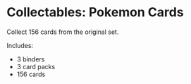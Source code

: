 # Collectables: Pokemon Cards

Collect 156 cards from the original set.

Includes:
- 3 binders
- 3 card packs
- 156 cards

